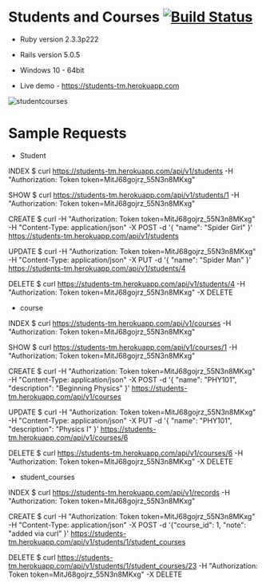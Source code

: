 # Students and Courses [![Build Status](https://travis-ci.org/tmoolmuang/student.svg?branch=master)](https://travis-ci.org/tmoolmuang/student)

* Ruby version 2.3.3p222

* Rails version 5.0.5

* Windows 10 - 64bit

* Live demo - https://students-tm.herokuapp.com


![studentcourses](https://user-images.githubusercontent.com/24881495/29548012-8a5378f0-86b2-11e7-9f22-c62b90d2206d.jpg)

# Sample Requests

* Student

INDEX
$ curl https://students-tm.herokuapp.com/api/v1/students -H "Authorization: Token token=MitJ68gojrz_55N3n8MKxg"

SHOW 
$ curl https://students-tm.herokuapp.com/api/v1/students/1 -H "Authorization: Token token=MitJ68gojrz_55N3n8MKxg"

CREATE
$ curl -H "Authorization: Token token=MitJ68gojrz_55N3n8MKxg" -H "Content-Type: application/json" -X POST -d '{ "name": "Spider Girl" }' https://students-tm.herokuapp.com/api/v1/students

UPDATE
$ curl -H "Authorization: Token token=MitJ68gojrz_55N3n8MKxg" -H "Content-Type: application/json" -X PUT -d '{ "name": "Spider Man" }' https://students-tm.herokuapp.com/api/v1/students/4

DELETE
$ curl https://students-tm.herokuapp.com/api/v1/students/4 -H "Authorization: Token token=MitJ68gojrz_55N3n8MKxg" -X DELETE


* course

INDEX
$ curl https://students-tm.herokuapp.com/api/v1/courses -H "Authorization: Token token=MitJ68gojrz_55N3n8MKxg" 

SHOW
$ curl https://students-tm.herokuapp.com/api/v1/courses/1 -H "Authorization: Token token=MitJ68gojrz_55N3n8MKxg"

CREATE
$ curl -H "Authorization: Token token=MitJ68gojrz_55N3n8MKxg" -H "Content-Type: application/json" -X POST -d '{ "name": "PHY101", "description": "Beginning Physics" }' https://students-tm.herokuapp.com/api/v1/courses

UPDATE
$ curl -H "Authorization: Token token=MitJ68gojrz_55N3n8MKxg" -H "Content-Type: application/json" -X PUT -d '{ "name": "PHY101", "description": "Physics I" }' https://students-tm.herokuapp.com/api/v1/courses/6

DELETE
$ curl https://students-tm.herokuapp.com/api/v1/courses/6 -H "Authorization: Token token=MitJ68gojrz_55N3n8MKxg" -X DELETE


* student_courses

INDEX
$ curl https://students-tm.herokuapp.com/api/v1/records -H "Authorization: Token token=MitJ68gojrz_55N3n8MKxg" 

CREATE
$ curl -H "Authorization: Token token=MitJ68gojrz_55N3n8MKxg" -H "Content-Type: application/json" -X POST -d '{"course_id": 1, "note": "added via curl" }' https://students-tm.herokuapp.com/api/v1/students/1/student_courses

DELETE
$ curl https://students-tm.herokuapp.com/api/v1/students/1/student_courses/23 -H "Authorization: Token token=MitJ68gojrz_55N3n8MKxg" -X DELETE

